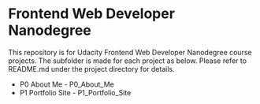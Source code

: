 # Frontend Web Developer Nanodegree
This repository is for Udacity Frontend Web Developer Nanodegree course projects.
The subfolder is made for each project as below. Please refer to README.md under
the project directory for details.

* P0 About Me - P0_About_Me
* P1 Portfolio Site - P1_Portfolio_Site
